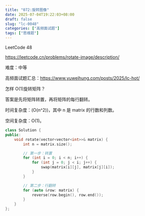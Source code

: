 ```yaml
---
title: "072:旋转图像"
date: 2025-07-04T19:22:03+08:00
draft: false
slug: "lc-0048"
categories: ["高频面试题"]
tags: ["思维题"]
---
```


LeetCode 48

https://leetcode.cn/problems/rotate-image/description/

难度：中等

高频面试题汇总：https://www.yuweihung.com/posts/2025/lc-hot/

怎样 O(1)旋转矩阵？

答案是先将矩阵转置，再将矩阵的每行翻转。

时间复杂度：\(O(n^2)\)，其中 n 是 matrix 的行数和列数。

空间复杂度：O(1)。

<!--more-->

```cpp
class Solution {
public:
    void rotate(vector<vector<int>>& matrix) {
        int n = matrix.size();

        // 第一步：转置
        for (int i = 0; i < n; i++) {
            for (int j = 0; j < i; j++) {
                swap(matrix[i][j], matrix[j][i]);
            }
        }

        // 第二步：行翻转
        for (auto &row: matrix) {
            reverse(row.begin(), row.end());
        }
    }
};
```
